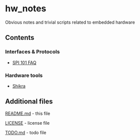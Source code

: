 

# hw_notes


Obvious notes and trivial scripts related to embedded hardware




## Contents


### Interfaces & Protocols

 - [SPI 101 FAQ](../master/spi_faq.md)


### Hardware tools

 - [Shikra](../master/shikra.md)




## Additional files

[README.md](../master/README.md)
	- this file

[LICENSE](../master/LICENSE)
	- license file

[TODO.md](../master/TODO.md)
	- todo file




